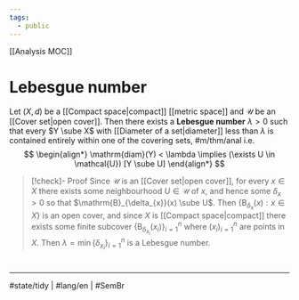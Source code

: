 ```yaml
---
tags:
  - public
---
```

[[Analysis MOC]]
# Lebesgue number

Let $(X,d)$ be a [[Compact space|compact]] [[metric space]] and $\mathcal{U}$ be an [[Cover set|open cover]].
Then there exists a **Lebesgue number** $\lambda > 0$ such that every $Y \sube X$ with [[Diameter of a set|diameter]] less than $\lambda$ is contained entirely within one of the covering sets, #m/thm/anal 
i.e.
$$
\begin{align*}
\mathrm{diam}(Y) < \lambda \implies (\exists U \in \mathcal{U}) [Y \sube U]
\end{align*}
$$
> [!check]- Proof
> Since $\mathcal{U}$ is an [[Cover set|open cover]], for every $x \in X$ there exists some neighbourhood $U \in \mathcal{ U}$ of $x$, and hence some $\delta_{x} > 0$ so that $\mathrm{B}_{\delta_{x}}(x) \sube U$.
> Then $\{ \mathrm{B}_{\delta_{x}}(x) : x \in X \}$ is an open cover, and since $X$ is [[Compact space|compact]] there exists some finite subcover $\{ \mathrm{B}_{\delta_{x_{i}}}(x_{i}) \}_{i=1}^n$ where $(x_{i})_{i=1}^n$ are points in $X$.
> Then $\lambda = \min \{ \delta_{x_{i}} \}_{i=1}^n$ is a Lebesgue number.
> <span class="QED"/>

#
---
#state/tidy | #lang/en | #SemBr
